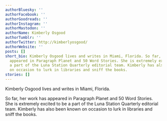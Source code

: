 ```yaml
---
authorBluesky: ''
authorFacebook: ''
authorGoodreads: ''
authorInstagram: ''
authorMastodon: ''
authorName: Kimberly Osgood
authorTumblr: ''
authorTwitter: http://kimberlyosgood/
authorWebsite: ''
posts: []
short_bio: Kimberly Osgood lives and writes in Miami, Florida. So far, her work has
  appeared in Paragraph Planet and 50 Word Stories. She is extremely excited to be
  a part of the Luna Station Quarterly editorial team. Kimberly has also been known
  on occasion to lurk in libraries and sniff the books.
stories: []
---
```


Kimberly Osgood lives and writes in Miami, Florida.

So far, her work has appeared in Paragraph Planet and 50 Word Stories. She is extremely excited to be a part of the Luna Station Quarterly editorial team. Kimberly has also been known on occasion to lurk in libraries and sniff the books.